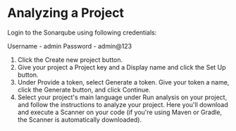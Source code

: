 # Analyzing a Project

Login to the Sonarqube using following credentials:

Username - admin
Password - admin@123

1. Click the Create new project button.
2. Give your project a Project key and a Display name and click the Set Up button.
3. Under Provide a token, select Generate a token. Give your token a name, click the Generate button, and click Continue.
4. Select your project's main language under Run analysis on your project, and follow the instructions to analyze your project. Here you'll download and execute a Scanner on your code (if you're using Maven or Gradle, the Scanner is automatically downloaded).
